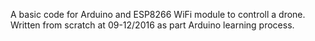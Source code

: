 A basic code for Arduino and ESP8266 WiFi module to controll a drone.
Written from scratch at 09-12/2016 as part Arduino learning process.
